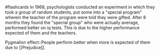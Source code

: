 #flashcards 
In 1968, psychologists conducted an experiment in which they took a group of random students, put some into a "special program" wherein the teacher of the program were told they were gifted. After 8 months they found the "special group" who were actually average, performed better on iq tests. This is due to the higher performance expected of them and the teachers. 

Pygmalion effect::People perform better when more is expected of them due to [[Prejudice]].
<!--SR:!2023-11-07,3,250-->